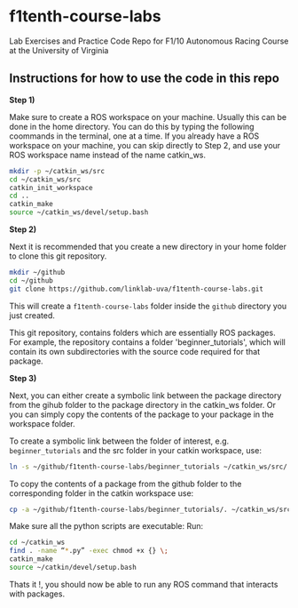 # f1tenth-course-labs
Lab Exercises and Practice Code Repo for F1/10 Autonomous Racing Course at the University of Virginia

## Instructions for how to use the code in this repo

**Step 1)**

Make sure to create a ROS workspace on your machine. Usually this can be done in the home directory.
You can do this by typing the following coommands in the terminal, one at a time.
If you already have a ROS workspace on your machine, you can skip directly to Step 2, and use your ROS workspace name instead of the name catkin_ws.

~~~bash
mkdir -p ~/catkin_ws/src
cd ~/catkin_ws/src
catkin_init_workspace
cd ..
catkin_make
source ~/catkin_ws/devel/setup.bash
~~~

**Step 2)**

Next it is recommended that you create a new directory in your home folder to clone this git repository.

~~~bash
mkdir ~/github
cd ~/github
git clone https://github.com/linklab-uva/f1tenth-course-labs.git
~~~

This will create a `f1tenth-course-labs` folder inside the `github` directory you just created. 

This git repository, contains folders which are essentially ROS packages. 
For example, the repository contains a folder 'beginner_tutorials', which will contain its own subdirectories with the source code required for that package. 

**Step 3)** 

Next, you can either create a symbolic link between the package directory from the gihub folder to the package directory in the catkin_ws folder. Or you can simply copy the contents of the package to your package in the workspace folder. 

To create a symbolic link between the folder of interest, e.g. `beginner_tutorials` and the src folder in your catkin workspace, use:

~~~bash
ln -s ~/github/f1tenth-course-labs/beginner_tutorials ~/catkin_ws/src/
~~~

To copy the contents of a package from the github folder to the corresponding folder in the catkin workspace use: 

~~~bash
cp -a ~/github/f1tenth-course-labs/beginner_tutorials/. ~/catkin_ws/src/beginner_tutorials
~~~

Make sure all the python scripts are executable:
Run:

~~~bash
cd ~/catkin_ws
find . -name “*.py” -exec chmod +x {} \;
catkin_make
source ~/catkin/devel/setup.bash
~~~

Thats it !, you should now be able to run any ROS command that interacts with packages.



